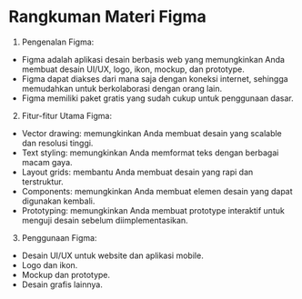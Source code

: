 # Rangkuman Materi Figma

1. Pengenalan Figma:
- Figma adalah aplikasi desain berbasis web yang memungkinkan Anda membuat desain UI/UX, logo, ikon, mockup, dan prototype.
- Figma dapat diakses dari mana saja dengan koneksi internet, sehingga memudahkan untuk berkolaborasi dengan orang lain.
- Figma memiliki paket gratis yang sudah cukup untuk penggunaan dasar.

2. Fitur-fitur Utama Figma:
- Vector drawing: memungkinkan Anda membuat desain yang scalable dan resolusi tinggi.
- Text styling: memungkinkan Anda memformat teks dengan berbagai macam gaya.
- Layout grids: membantu Anda membuat desain yang rapi dan terstruktur.
- Components: memungkinkan Anda membuat elemen desain yang dapat digunakan kembali.
- Prototyping: memungkinkan Anda membuat prototype interaktif untuk menguji desain sebelum diimplementasikan.

3. Penggunaan Figma:
- Desain UI/UX untuk website dan aplikasi mobile.
- Logo dan ikon.
- Mockup dan prototype.
- Desain grafis lainnya.
